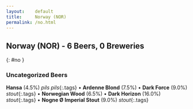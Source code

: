 ```yaml
---
layout:    default
title:     Norway (NOR)
permalink: /no.html
---
```


## Norway (NOR) - 6 Beers, 0 Breweries
{: #no }




### Uncategorized Beers

**Hansa** (4.5%) _pils pils_{:.tags}  • 
**Ardenne Blond** (7.5%)   • 
**Dark Force** (9.0%) _stout_{:.tags}  • 
**Norwegian Wood** (6.5%)   • 
**Dark Horizon** (16.0%) _stout_{:.tags}  • 
**Nogne Ø Imperial Stout** (9.0%) _stout_{:.tags} 



 
